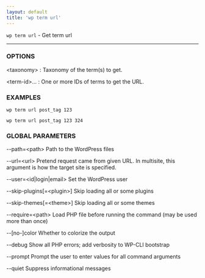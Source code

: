 ```yaml
---
layout: default
title: 'wp term url'
---
```


`wp term url` - Get term url

<hr />

### OPTIONS

&lt;taxonomy&gt;
: Taxonomy of the term(s) to get.

&lt;term-id&gt;...
: One or more IDs of terms to get the URL.

### EXAMPLES

    wp term url post_tag 123

    wp term url post_tag 123 324

### GLOBAL PARAMETERS

  \--path=&lt;path&gt;
      Path to the WordPress files

  \--url=&lt;url&gt;
      Pretend request came from given URL. In multisite, this argument is how the target site is specified.

  \--user=&lt;id|login|email&gt;
      Set the WordPress user

  \--skip-plugins[=&lt;plugin&gt;]
      Skip loading all or some plugins

  \--skip-themes[=&lt;theme&gt;]
      Skip loading all or some themes

  \--require=&lt;path&gt;
      Load PHP file before running the command (may be used more than once)

  \--[no-]color
      Whether to colorize the output

  \--debug
      Show all PHP errors; add verbosity to WP-CLI bootstrap

  \--prompt
      Prompt the user to enter values for all command arguments

  \--quiet
      Suppress informational messages



